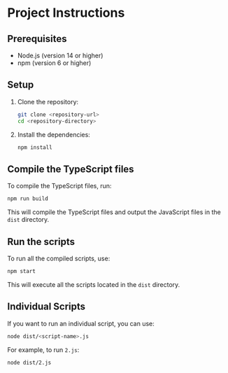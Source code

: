 # Project Instructions

## Prerequisites

- Node.js (version 14 or higher)
- npm (version 6 or higher)

## Setup

1. Clone the repository:
    ```sh
    git clone <repository-url>
    cd <repository-directory>
    ```

2. Install the dependencies:
    ```sh
    npm install
    ```

## Compile the TypeScript files

To compile the TypeScript files, run:
```sh
npm run build
```

This will compile the TypeScript files and output the JavaScript files in the `dist` directory.

## Run the scripts

To run all the compiled scripts, use:
```sh
npm start
```

This will execute all the scripts located in the `dist` directory.

## Individual Scripts

If you want to run an individual script, you can use:
```sh
node dist/<script-name>.js
```

For example, to run `2.js`:
```sh
node dist/2.js
```
